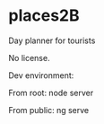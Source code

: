 # places2B
Day planner for tourists

No license.

Dev environment:

From root: node server

From public: ng serve